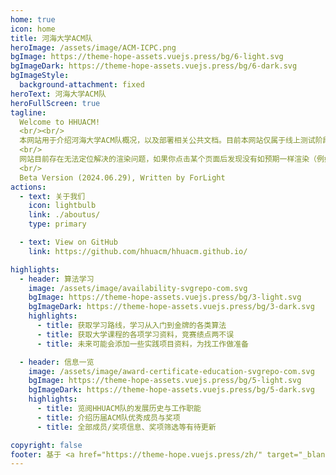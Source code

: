 ```yaml
---
home: true
icon: home
title: 河海大学ACM队
heroImage: /assets/image/ACM-ICPC.png
bgImage: https://theme-hope-assets.vuejs.press/bg/6-light.svg
bgImageDark: https://theme-hope-assets.vuejs.press/bg/6-dark.svg
bgImageStyle:
  background-attachment: fixed
heroText: 河海大学ACM队
heroFullScreen: true
tagline:
  Welcome to HHUACM!
  <br/><br/>
  本网站用于介绍河海大学ACM队概况，以及部署相关公共文档。目前本网站仅属于线上测试阶段，数据不完整，有待大家补充。
  <br/>
  网站目前存在无法定位解决的渲染问题，如果你点击某个页面后发现没有如预期一样渲染（例如点击进入某个文档后，页面样式仍然保持主页形态，没有正常显示侧边栏等），请停留在本页面进行刷新，即可解决该问题。
  <br/>
  Beta Version (2024.06.29), Written by ForLight
actions:
  - text: 关于我们
    icon: lightbulb
    link: ./aboutus/
    type: primary

  - text: View on GitHub
    link: https://github.com/hhuacm/hhuacm.github.io/

highlights:
  - header: 算法学习
    image: /assets/image/availability-svgrepo-com.svg
    bgImage: https://theme-hope-assets.vuejs.press/bg/3-light.svg
    bgImageDark: https://theme-hope-assets.vuejs.press/bg/3-dark.svg
    highlights:
      - title: 获取学习路线，学习从入门到金牌的各类算法
      - title: 获取大学课程的各项学习资料，竞赛绩点两不误
      - title: 未来可能会添加一些实践项目资料，为找工作做准备

  - header: 信息一览
    image: /assets/image/award-certificate-education-svgrepo-com.svg
    bgImage: https://theme-hope-assets.vuejs.press/bg/5-light.svg
    bgImageDark: https://theme-hope-assets.vuejs.press/bg/5-dark.svg
    highlights:
      - title: 览阅HHUACM队的发展历史与工作职能
      - title: 介绍历届ACM队优秀成员与奖项
      - title: 全部成员/奖项信息、奖项筛选等有待更新

copyright: false
footer: 基于 <a href="https://theme-hope.vuejs.press/zh/" target="_blank">VuePress Theme Hope</a> 搭建 | MIT 协议，版权所有 © 2023-至今 HHUACM Team
---
```

